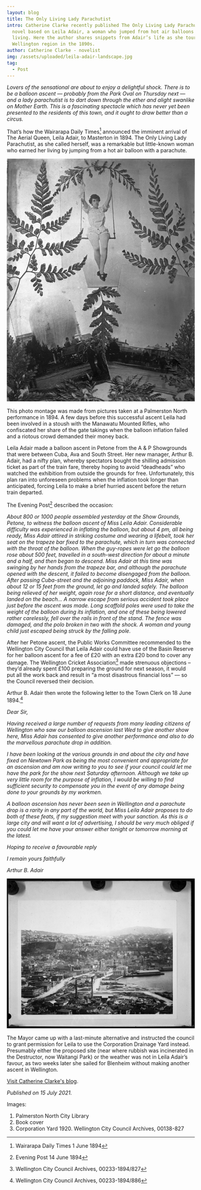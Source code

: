 ```yaml
---
layout: blog
title: The Only Living Lady Parachutist
intro: Catherine Clarke recently published The Only Living Lady Parachutist, a
  novel based on Leila Adair, a woman who jumped from hot air balloons for a
  living. Here the author shares snippets from Adair’s life as she toured in the
  Wellington region in the 1890s.
author: Catherine Clarke - novelist
img: /assets/uploaded/leila-adair-landscape.jpg
tag:
  - Post
---
```

*Lovers of the sensational are about to enjoy a delightful shock. There is to be a balloon ascent — probably from the Park Oval on Thursday next — and a lady parachutist is to dart down through the ether and alight swanlike on Mother Earth. This is a fascinating spectacle which has never yet been presented to the residents of this town, and it ought to draw better than a circus.*  

That’s how the Wairarapa Daily Times[^1] announced the imminent arrival of The Aerial Queen, Leila Adair, to Masterton in 1894. The Only Living Lady Parachutist, as she called herself, was a remarkable but little-known woman who earned her living by jumping from a hot air balloon with a parachute. 

![Black and white collage of woman on trapeze bar, with ferns and hot air balloon.](/assets/uploaded/leila-adair-2-.jpg "Montage of Adair in Palmerston North. Palmerston North City Library")

This photo montage  was made from pictures taken at a Palmerston North performance in 1894. A few days before this successful ascent Leila had been involved in a stoush with the Manawatu Mounted Rifles, who confiscated her share of the gate takings when the balloon inflation failed and a riotous crowd demanded their money back.  

Leila Adair made a balloon ascent in Petone from the A & P Showgrounds that were between Cuba, Ava and South Street. Her new manager, Arthur B. Adair, had a nifty plan, whereby spectators bought the shilling admission ticket as part of the train fare, thereby hoping to avoid “deadheads” who watched the exhibition from outside the grounds for free. Unfortunately, this plan ran into unforeseen problems when the inflation took longer than anticipated, forcing Leila to make a brief hurried ascent before the return train departed.

The Evening Post[^2] described the occasion:  

*About 800 or 1000 people assembled yesterday at the Show Grounds, Petone, to witness the balloon ascent of Miss Leila Adair. Considerable difficulty was experienced in inflating the balloon, but about 4 pm, all being ready, Miss Adair attired in striking costume and wearing a lifebelt, took her seat on the trapeze bar fixed to the parachute, which in turn was connected with the throat of the balloon. When the guy-ropes were let go the balloon rose about 500 feet, travelled in a south-west direction for about a minute and a half, and then began to descend. Miss Adair at this time was swinging by her hands from the trapeze bar, and although the parachute opened with the descent, it failed to become disengaged from the balloon. After passing Cuba-street and the adjoining paddock, Miss Adair, when about 12 or 15 feet from the ground, let go and landed safely. The balloon being relieved of her weight, again rose for a short distance, and eventually landed on the beach... A narrow escape from serious accident took place just before the ascent was made. Long scaffold poles were used to take the weight of the balloon during its inflation, and one of these being lowered rather carelessly, fell over the rails in front of the stand. The fence was damaged, and the polo broken in two with the shock. A woman and young child just escaped being struck by the falling pole.*

After her Petone ascent, the Public Works Committee recommended to the Wellington City Council that Leila Adair could have use of the Basin Reserve for her balloon ascent for a fee of £20 with an extra £20 bond to cover any damage. The Wellington Cricket Association[^3] made strenuous objections – they’d already spent £100 preparing the ground for next season, it would put all the work back and result in “a most disastrous financial loss” — so the Council reversed their decision. 

Arthur B. Adair then wrote the following letter to the Town Clerk on 18 June 1894.[^4]

*Dear Sir,* 

*Having received a large number of requests from many leading citizens of Wellington who saw our balloon ascension last Wed to give another show here, Miss Adair has consented to give another performance and also to do the marvellous parachute drop in addition.*

*I have been looking at the various grounds in and about the city and have fixed on Newtown Park as being the most convenient and appropriate for an ascension and am now writing to you to see if your council could let me have the park for the show next Saturday afternoon. Although we take up very little room for the purpose of inflation, I would be willing to find sufficient security to compensate you in the event of any damage being done to your grounds by my workmen.*

*A balloon ascension has never been seen in Wellington and a parachute drop is a rarity in any part of the world, but Miss Leila Adair proposes to do both of these feats, if my suggestion meet with your sanction. As this is a large city and will want a lot of advertising, I should be very much obliged if you could let me have your answer either tonight or tomorrow morning at the latest.*

*Hoping to receive a favourable reply* 

*I remain yours faithfully* 

*Arthur B. Adair*

![Black and white aerial shot of Wellington in 1920.](/assets/uploaded/corporation-yards.jpg "Corporation Yard 1920. Wellington City Council Archives, 00138-827")

The Mayor came up with a last-minute alternative and instructed the council to grant permission for Leila to use the Corporation Drainage Yard instead. Presumably either the proposed site (near where rubbish was incinerated in the Destructor, now Waitangi Park) or the weather was not in Leila Adair’s favour, as two weeks later she sailed for Blenheim without making another ascent in Wellington.

[Visit Catherine Clarke's blog](www.catherineclarkeauthor.com).

*Published on 15 July 2021.*

Images: 

1. Palmerston North City Library
2. Book cover
3. Corporation Yard 1920. Wellington City Council Archives, 00138-827

[^1]: Wairarapa Daily Times 1 June 1894 
[^2]: Evening Post 14 June 1894 
[^3]: Wellington City Council Archives, 00233-1894/827 
[^4]: Wellington City Council Archives, 00233-1894/886